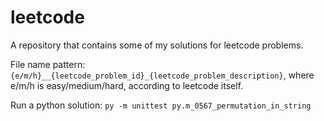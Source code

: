 # leetcode
A repository that contains some of my solutions for leetcode problems.

File name pattern: ```{e/m/h}__{leetcode_problem_id}_{leetcode_problem_description}```, where e/m/h is easy/medium/hard, according to leetcode itself.

Run a python solution: ```py -m unittest py.m_0567_permutation_in_string```
